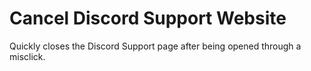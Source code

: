 # Cancel Discord Support Website

Quickly closes the Discord Support page after being opened through a misclick.
